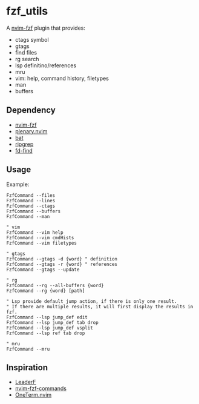 # fzf_utils

A [nvim-fzf](https://github.com/vijaymarupudi/nvim-fzf) plugin that provides:

- ctags symbol
- gtags
- find files
- rg search
- lsp definitino/references
- mru
- vim: help, command history, filetypes
- man
- buffers

## Dependency

- [nvim-fzf](https://github.com/vijaymarupudi/nvim-fzf)
- [plenary.nvim](https://github.com/nvim-lua/plenary.nvim)
- [bat](https://github.com/sharkdp/bat)
- [ripgrep](https://github.com/BurntSushi/ripgrep)
- [fd-find](https://github.com/sharkdp/fd)

## Usage

Example:

```vim
FzfCommand --files
FzfCommand --lines
FzfCommand --ctags
FzfCommand --buffers
FzfCommand --man

" vim
FzfCommand --vim help
FzfCommand --vim cmdHists
FzfCommand --vim filetypes

" gtags
FzfCommand --gtags -d {word} " definition
FzfCommand --gtags -r {word} " references
FzfCommand --gtags --update

" rg
FzfCommand --rg --all-buffers {word}
FzfCommand --rg {word} [path]

" Lsp provide default jump action, if there is only one result.
" If there are multiple results, it will first display the results in fzf.
FzfCommand --lsp jump_def edit
FzfCommand --lsp jump_def tab drop
FzfCommand --lsp jump_def vsplit
FzfCommand --lsp ref tab drop

" mru
FzfCommand --mru
```

## Inspiration

- [LeaderF](https://github.com/Yggdroot/LeaderF)
- [nvim-fzf-commands](https://github.com/vijaymarupudi/nvim-fzf-commands)
- [OneTerm.nvim](https://github.com/LoricAndre/OneTerm.nvim)
